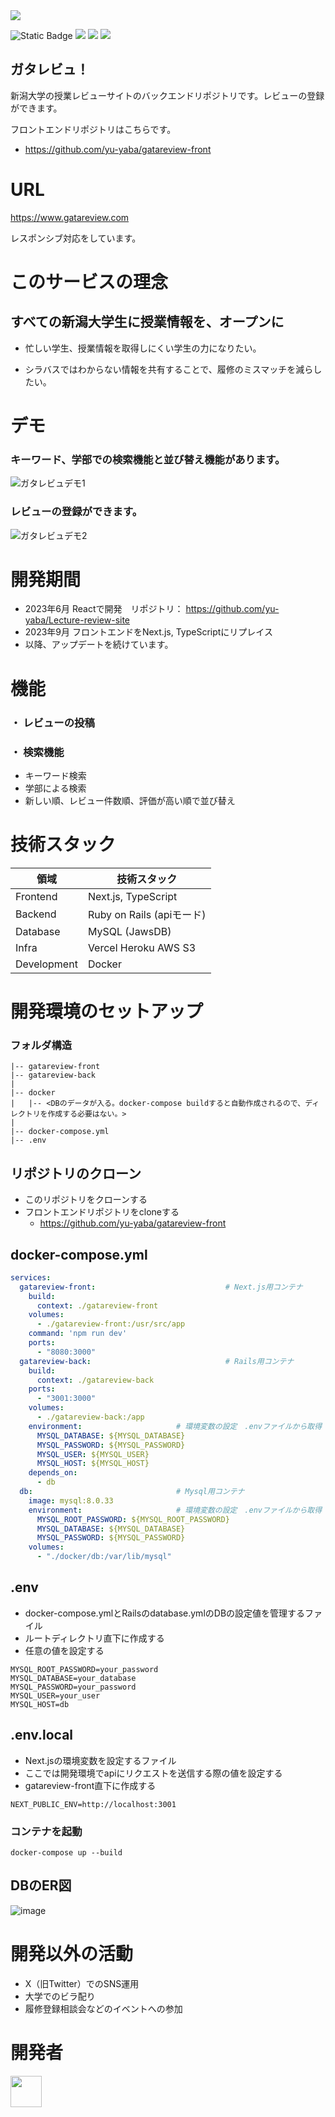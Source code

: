 <img src="https://github.com/yu-yaba/gatareview-front/assets/109569162/8702c61e-ef49-4922-8261-e97048ecb208">

![Static Badge](https://img.shields.io/badge/https%3A%2F%2Fgithub.com%2Fyu-yaba%2Fgatareview-front)
<img src="https://img.shields.io/badge/Ruby-CC342D?style=for-the-badge&logo=ruby&style=flat">
<img src="https://img.shields.io/badge/Ruby_on_Rails-CC0000?style=for-the-badge&logo=ruby-on-rails&style=flat">
<img src="https://img.shields.io/badge/-Docker-EEE.svg?logo=docker&style=flat">

## ガタレビュ！
新潟大学の授業レビューサイトのバックエンドリポジトリです。レビューの登録ができます。

フロントエンドリポジトリはこちらです。
  * https://github.com/yu-yaba/gatareview-front

# URL
https://www.gatareview.com

レスポンシブ対応をしています。

# このサービスの理念
## すべての新潟大学生に授業情報を、オープンに

* 忙しい学生、授業情報を取得しにくい学生の力になりたい。

* シラバスではわからない情報を共有することで、履修のミスマッチを減らしたい。


# デモ
### キーワード、学部での検索機能と並び替え機能があります。
![ガタレビュデモ1](https://github.com/yu-yaba/gatareview-front/assets/109569162/a7e937e3-acae-4fd0-9c88-c78297ca3b9c)


### レビューの登録ができます。
![ガタレビュデモ2](https://github.com/yu-yaba/gatareview-front/assets/109569162/e475a83c-60da-499b-8ca3-9725cb341a88)

# 開発期間
* 2023年6月 Reactで開発　リポジトリ： https://github.com/yu-yaba/Lecture-review-site
* 2023年9月 フロントエンドをNext.js, TypeScriptにリプレイス
* 以降、アップデートを続けています。

# 機能
### ・ レビューの投稿
### ・ 検索機能
* キーワード検索
* 学部による検索
* 新しい順、レビュー件数順、評価が高い順で並び替え

# 技術スタック
| 領域 | 技術スタック |
| ---- | ---- |
| Frontend　| Next.js, TypeScript |
| Backend | Ruby on Rails (apiモード) |
| Database | MySQL (JawsDB) |
| Infra | Vercel Heroku  AWS S3 |
| Development | Docker |

# 開発環境のセットアップ
### フォルダ構造

```
|-- gatareview-front
|-- gatareview-back
|
|-- docker
|   |-- <DBのデータが入る。docker-compose buildすると自動作成されるので、ディレクトリを作成する必要はない。>
|
|-- docker-compose.yml
|-- .env
```

## リポジトリのクローン
* このリポジトリをクローンする
* フロントエンドリポジトリをcloneする
  * https://github.com/yu-yaba/gatareview-front


## docker-compose.yml

```yml
services: 
  gatareview-front:                             # Next.js用コンテナ
    build:
      context: ./gatareview-front
    volumes:
      - ./gatareview-front:/usr/src/app
    command: 'npm run dev'
    ports:
      - "8080:3000"
  gatareview-back:                              # Rails用コンテナ
    build:
      context: ./gatareview-back
    ports:
      - "3001:3000"
    volumes:
      - ./gatareview-back:/app
    environment:                     # 環境変数の設定　.envファイルから取得
      MYSQL_DATABASE: ${MYSQL_DATABASE}
      MYSQL_PASSWORD: ${MYSQL_PASSWORD}
      MYSQL_USER: ${MYSQL_USER}
      MYSQL_HOST: ${MYSQL_HOST}
    depends_on:
      - db
  db:                                # Mysql用コンテナ
    image: mysql:8.0.33
    environment:                     # 環境変数の設定　.envファイルから取得
      MYSQL_ROOT_PASSWORD: ${MYSQL_ROOT_PASSWORD}
      MYSQL_DATABASE: ${MYSQL_DATABASE}
      MYSQL_PASSWORD: ${MYSQL_PASSWORD}
    volumes:
      - "./docker/db:/var/lib/mysql"
```

## .env
* docker-compose.ymlとRailsのdatabase.ymlのDBの設定値を管理するファイル
* ルートディレクトリ直下に作成する
* 任意の値を設定する
```env
MYSQL_ROOT_PASSWORD=your_password
MYSQL_DATABASE=your_database
MYSQL_PASSWORD=your_password
MYSQL_USER=your_user
MYSQL_HOST=db
```

## .env.local
* Next.jsの環境変数を設定するファイル
* ここでは開発環境でapiにリクエストを送信する際の値を設定する
* gatareview-front直下に作成する
```env
NEXT_PUBLIC_ENV=http://localhost:3001
```

### コンテナを起動
```
docker-compose up --build
```

## DBのER図
![image](https://github.com/user-attachments/assets/c3adcf4f-ba11-4a1e-a747-ce269bdc689e)


# 開発以外の活動
* X（旧Twitter）でのSNS運用
* 大学でのビラ配り
* 履修登録相談会などのイベントへの参加

# 開発者
<a href="https://github.com/yu-yaba"><img width="50" src="https://avatars.githubusercontent.com/u/109569162?v=4" css></a>
